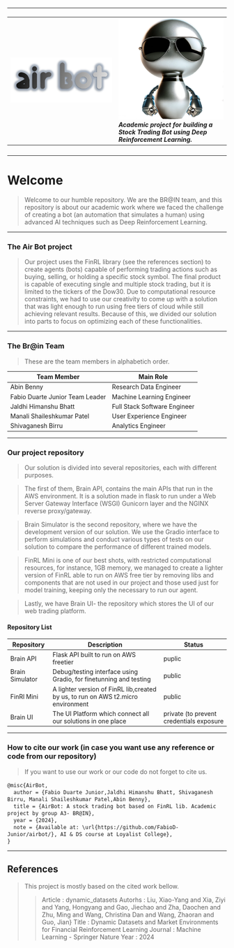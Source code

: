 <hr>

##### <table style="border-collapse: collapse; border: 0;"> <tr> <td style="border: 0;">![Markdown Logo](source/airbot_logo.png) </td> <td style="border: 0;"> ![Markdown Logo](source/airbot2.png)  <br>Academic project for building a Stock Trading Bot using Deep Reinforcement Learning. </td> </tr> </table>

<hr>

# Welcome

> Welcome to our humble repository.
> We are the BR@IN team, and this repository is about our academic work where we faced the challenge of creating a bot (an automation that simulates a human) using advanced AI techniques such as Deep Reinforcement Learning.

<hr>

### The Air Bot project

> Our project uses the FinRL library (see the references section) to create agents (bots) capable of performing trading actions such as buying, selling, or holding a specific stock symbol.
> The final product is capable of executing single and multiple stock trading, but it is limited to the tickers of the Dow30.
Due to computational resource constraints, we had to use our creativity to come up with a solution that was light enough to run using free tiers of cloud while still achieving relevant results. Because of this, we divided our solution into parts to focus on optimizing each of these functionalities.

<hr>

### The Br@in Team

> These are the team members in alphabetich order.

| Team Member | Main Role | 
|------|-------|
|Abin Benny	|  Research Data Engineer|
|Fabio Duarte Junior	Team Leader | Machine Learning Engineer |
| Jaldhi Himanshu Bhatt	| Full Stack Software Engineer |
| Manali Shaileshkumar Patel	| User Experience Engineer|
| Shivaganesh Birru	| Analytics Engineer|
	
	

<hr>

###  Our project repository
 
> Our solution is divided into several repositories, each with different purposes.

> The first of them, Brain API, contains the main APIs that run in the AWS environment. It is a solution made in flask to run under a Web Server Gateway Interface (WSGI) Gunicorn layer and the NGINX reverse proxy/gateway.

> Brain Simulator is the second repository, where we have the development version of our solution. We use the Gradio interface to perform simulations and conduct various types of tests on our solution to compare the performance of different trained models.

> FinRL Mini is one of our best shots, with restricted computational resources, for instance, 1GB memory, we managed to create a lighter version of FinRL able to run on AWS free tier by removing libs and components that are not used in our project and those used just for model training, keeping only the necessary to run our agent.

> Lastly, we have Brain UI- the repository which stores the UI of our web trading platform.


####  Repository List  
| Repository | Description | Status |
|------|-------|-------|
| Brain API       | Flask API built to run on AWS freetier| puplic |
| Brain Simulator | Debug/testing interface using Gradio, for finetunning and testing | public|
| FinRl Mini      | A lighter version of FinRL lib,created by us, to run on AWS t2.micro environment | public |
| Brain UI        | The UI Platform which connect all our solutions in one place | private (to prevent credentials exposure|


<hr>

### How to cite our work (in case you want use any reference or code from our repository)

> If you want to use our work or our code do not forget to cite us.

```
@misc{AirBot,
  author = {Fabio Duarte Junior,Jaldhi Himanshu Bhatt, Shivaganesh Birru, Manali Shaileshkumar Patel,Abin Benny},
  title = {AirBot: A stock trading bot based on FinRL lib. Academic project by group A3- BR@IN},
  year = {2024},
  note = {Available at: \url{https://github.com/FabioD-Junior/airbot/}, AI & DS course at Loyalist College},
}
```

<hr> 

## References
> This project is mostly based on the cited work bellow. 
>> Article  : dynamic_datasets
>> Autorhs : Liu, Xiao-Yang and Xia, Ziyi and Yang, Hongyang and Gao, Jiechao and Zha, Daochen and Zhu, Ming and Wang, Christina Dan and Wang, Zhaoran and Guo, Jian}
>> Title   : Dynamic Datasets and Market Environments for Financial Reinforcement Learning
>> Journal : Machine Learning - Springer Nature
>> Year    : 2024
